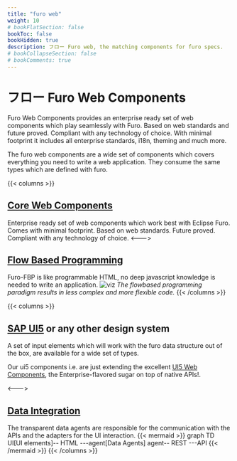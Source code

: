 ```yaml
---
title: "furo web"
weight: 10
# bookFlatSection: false
bookToc: false
bookHidden: true
description: フロー Furo web, the matching components for furo specs.
# bookCollapseSection: false
# bookComments: true
---
```


# フロー Furo Web Components

Furo Web Components provides an enterprise ready set of web components which play seamlessly with Furo.
Based on web standards and future proved. Compliant with any technology of choice.
With minimal footprint it includes all enterprise standards, i18n, theming and much more.

The furo web components are a wide set of components which covers everything you need to write a web application.
They consume the same types which are defined with furo.

{{< columns >}}
## [Core Web Components](https://web-components.furo.pro)
Enterprise ready set of web components which work best with Eclipse Furo. Comes with minimal footprint. Based on web standards. Future proved. Compliant with any technology of choice.
<--->

## [Flow Based Programming](https://fbp.furo.pro)
Furo-FBP is like programmable HTML, no deep javascript knowledge is needed to write an application.
![viz](/viz.png)
*The flowbased programming paradigm results in less complex and more flexible code.*
{{< /columns >}}

{{< columns >}}
## [SAP UI5](https://ui5.furo.pro) or any other design system

A set of input elements which will work with the furo data structure out of the box, are available for a wide set of types.

Our ui5 components i.e. are just extending the excellent [UI5 Web Components](https://sap.github.io/ui5-webcomponents/), the Enterprise-flavored sugar on top of native APIs!.

<--->

## [Data Integration](https://components.furo.pro/?t=furo-data)
The transparent data agents are responsible for the communication with the APIs and the adapters for the UI interaction.
{{< mermaid >}}
graph TD
UI[UI elements]-- HTML ---agent[Data Agents]
agent-- REST ---API
{{< /mermaid >}}
{{< /columns >}}

